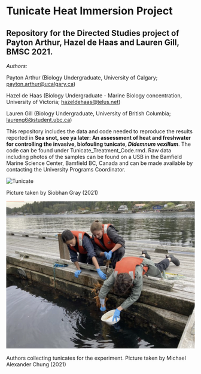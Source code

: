 # Tunicate Heat Immersion Project
## Repository for the Directed Studies project of Payton Arthur, Hazel de Haas and Lauren Gill, BMSC 2021.

*Authors:*

Payton Arthur (Biology Undergraduate, University of Calgary; payton.arthur@ucalgary.ca)

Hazel de Haas (Biology Undergraduate - Marine Biology concentration, University of Victoria; hazeldehaas@telus.net)

Lauren Gill (Biology Undergraduate, University of British Columbia; laureng6@student.ubc.ca)

This repository includes the data and code needed to reproduce the results reported in __Sea snot, see ya later: An assessment of heat and freshwater for controlling the invasive, biofouling tunicate, *Didemnum vexillum*__.  The code can be found under Tunicate_Treatment_Code.rmd.  Raw data including photos of the samples can be found on a USB in the Bamfield Marine Science Center, Bamfield BC, Canada and can be made available by contacting the University Programs Coordinator. 

![Tunicate](https://github.com/p1234/tunicate-heat-immersion/blob/main/Images/dvex.png)

Picture taken by Siobhan Gray (2021)

![Group_authours](https://github.com/p1234/tunicate-heat-immersion/blob/main/Images/group.png)

Authors collecting tunicates for the experiment. Picture taken by Michael Alexander Chung (2021)


